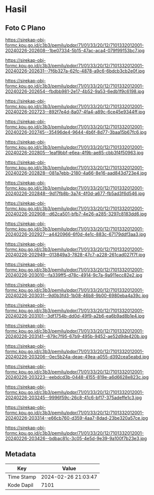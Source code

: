 # Hasil

## Foto C Plano

https://sirekap-obj-formc.kpu.go.id/c3b3/pemilu/pdpr/71/01/33/20/12/7101332012001-20240226-202608--1be07334-5b15-47ac-aca4-079f99153bc7.jpg

https://sirekap-obj-formc.kpu.go.id/c3b3/pemilu/pdpr/71/01/33/20/12/7101332012001-20240226-202631--7f6b327a-62fc-4878-a9c6-6bdcb3cb2e0f.jpg

https://sirekap-obj-formc.kpu.go.id/c3b3/pemilu/pdpr/71/01/33/20/12/7101332012001-20240226-202654--fbdbb981-2e17-4b52-9a53-6edb1f9c6198.jpg

https://sirekap-obj-formc.kpu.go.id/c3b3/pemilu/pdpr/71/01/33/20/12/7101332012001-20240226-202723--892f7e4d-8a07-4fa4-a89c-6ce45e9344ff.jpg

https://sirekap-obj-formc.kpu.go.id/c3b3/pemilu/pdpr/71/01/33/20/12/7101332012001-20240226-202745--35496de4-9644-4b6f-8d77-3baa15b67fc6.jpg

https://sirekap-obj-formc.kpu.go.id/c3b3/pemilu/pdpr/71/01/33/20/12/7101332012001-20240226-202805--1eaf9bbf-e6ea-4f9b-ae85-cbb3f4f50963.jpg

https://sirekap-obj-formc.kpu.go.id/c3b3/pemilu/pdpr/71/01/33/20/12/7101332012001-20240226-202828--081a7ebb-2180-4a66-8e16-aad843d723e4.jpg

https://sirekap-obj-formc.kpu.go.id/c3b3/pemilu/pdpr/71/01/33/20/12/7101332012001-20240226-202848--9d17fb8b-3a74-4f0d-a677-fb5ad3f6d546.jpg

https://sirekap-obj-formc.kpu.go.id/c3b3/pemilu/pdpr/71/01/33/20/12/7101332012001-20240226-202908--d62ca501-bfb7-4e26-a285-3297c8183dd6.jpg

https://sirekap-obj-formc.kpu.go.id/c3b3/pemilu/pdpr/71/01/33/20/12/7101332012001-20240226-202927--a4420966-6f0d-4e1c-883c-67179ddf3aa3.jpg

https://sirekap-obj-formc.kpu.go.id/c3b3/pemilu/pdpr/71/01/33/20/12/7101332012001-20240226-202949--013849a3-7828-47c7-a228-261cad027f7f.jpg

https://sirekap-obj-formc.kpu.go.id/c3b3/pemilu/pdpr/71/01/33/20/12/7101332012001-20240226-203010--fa339ff5-d78c-4914-9c7a-9a911ecc82e2.jpg

https://sirekap-obj-formc.kpu.go.id/c3b3/pemilu/pdpr/71/01/33/20/12/7101332012001-20240226-203031--9d0b3fd3-1b08-46b8-9b00-6980eba4a39c.jpg

https://sirekap-obj-formc.kpu.go.id/c3b3/pemilu/pdpr/71/01/33/20/12/7101332012001-20240226-203101--3df1754b-dd0d-49f9-a2b6-ea6b9ad8b1e4.jpg

https://sirekap-obj-formc.kpu.go.id/c3b3/pemilu/pdpr/71/01/33/20/12/7101332012001-20240226-203141--679c7f95-67b9-495b-9452-ae52d9de420b.jpg

https://sirekap-obj-formc.kpu.go.id/c3b3/pemilu/pdpr/71/01/33/20/12/7101332012001-20240226-203206--0ec5b24a-deae-49ea-a055-d392cea5eabd.jpg

https://sirekap-obj-formc.kpu.go.id/c3b3/pemilu/pdpr/71/01/33/20/12/7101332012001-20240226-203223--eebdcd3b-0448-4155-819e-a6d6628e823c.jpg

https://sirekap-obj-formc.kpu.go.id/c3b3/pemilu/pdpr/71/01/33/20/12/7101332012001-20240226-203245--9996f59c-26c8-41c6-bf17-375adeffe1c3.jpg

https://sirekap-obj-formc.kpu.go.id/c3b3/pemilu/pdpr/71/01/33/20/12/7101332012001-20240226-203314--e66cb760-d359-4aa7-8dad-23be320a57ce.jpg

https://sirekap-obj-formc.kpu.go.id/c3b3/pemilu/pdpr/71/01/33/20/12/7101332012001-20240226-203426--bdbac81c-3c05-4e5d-9e39-9a100f7b23e3.jpg


## Metadata

| Key        | Value               |
| ---------- | ------------------- |
| Time Stamp | 2024-02-26 21:03:47 |
| Kode Dapil | 7101                |



